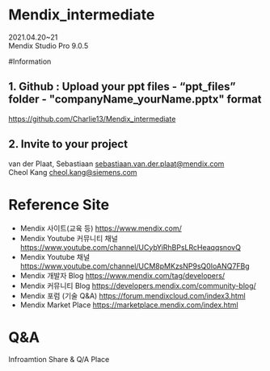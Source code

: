 # Mendix_intermediate
2021.04.20~21<br>
Mendix Studio Pro 9.0.5

#Information
## 1. Github : Upload your ppt files - “ppt_files” folder - "companyName_yourName.pptx" format
https://github.com/Charlie13/Mendix_intermediate

## 2. Invite to your project
van der Plaat, Sebastiaan <sebastiaan.van.der.plaat@mendix.com><br>
Cheol Kang <cheol.kang@siemens.com>


# Reference Site
- Mendix 사이트(교육 등) https://www.mendix.com/
- Mendix Youtube 커뮤니티 채널 https://www.youtube.com/channel/UCybYiRhBPsLRcHeaqqsnovQ
- Mendix Youtube 채널 https://www.youtube.com/channel/UCM8pMKzsNP9sQ0IoANQ7FBg
- Mendix 개발자 Blog https://www.mendix.com/tag/developers/
- Mendix 커뮤니티 Blog https://developers.mendix.com/community-blog/
- Mendix 포럼 (기술 Q&A) https://forum.mendixcloud.com/index3.html
- Mendix Market Place https://marketplace.mendix.com/index.html

# Q&A
Infroamtion Share & Q/A Place
